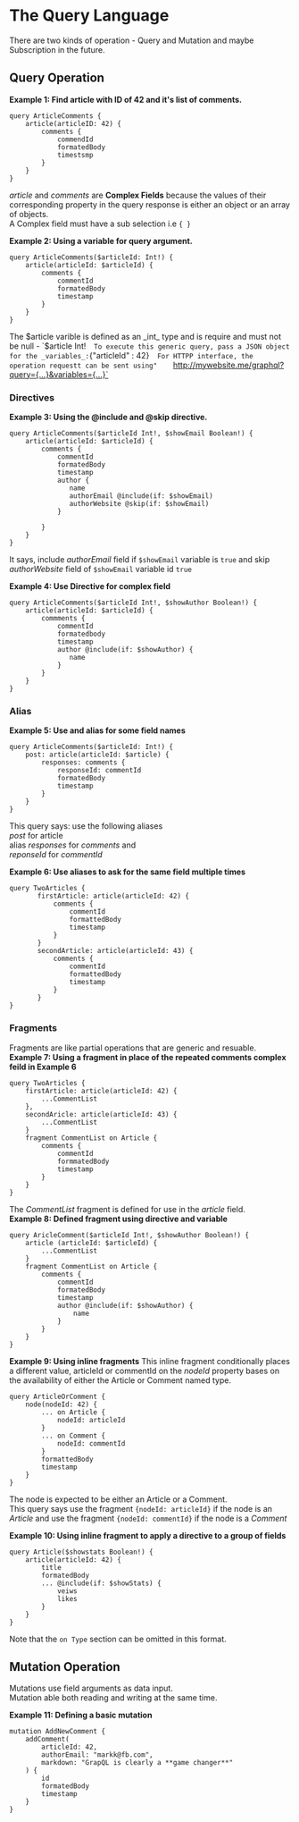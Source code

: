 # The Query Language
There are two kinds of operation - Query and Mutation and maybe Subscription in the future.  
## Query Operation
__Example 1: Find article with ID of 42 and it's list of comments.__    
```
query ArticleComments {
    article(articleID: 42) {
        comments {
            commendId
            formatedBody
            timestsmp
        }
    }
}
```
_article_ and _comments_ are __Complex Fields__ because the values of their corresponding property in the query response is either an object or an array of objects.    
A Complex field must have a sub selection i.e `{ }`  

__Example 2: Using a variable for query argument.__  
```
query ArticleComments($articleId: Int!) {
    article(articleId: $articleId) {
        comments {
            commentId
            formatedBody
            timestamp
        }
    }
}
```
The $article varible is defined as an _int_ type and is require and must not be null - `$article Int!`  
To execute this generic query, pass a JSON object for the _variables_: `{"articleId" : 42}`  
For HTTPP interface, the operation requestt can be sent using"    
`http://mywebsite.me/graphql?query={...}&variables={...}`  

### Directives
__Example 3: Using the @include and @skip directive.__
```
query ArticleComments($articleId Int!, $showEmail Boolean!) {
    article(articleId: $articleId) {
        comments {
            commentId
            formatedBody
            timestamp
            author {
               name
               authorEmail @include(if: $showEmail)
               authorWebsite @skip(if: $showEmail)
            }

        }
    }
}
```
It says, include _authorEmail_ field if `$showEmail` variable is `true` and skip _authorWebsite_ field of `$showEmail` variable id `true`  

__Example 4: Use Directive for complex field__  
```
query ArticleComments($articleId Int!, $showAuthor Boolean!) {
    article(articleId: $articleId) {
        commments {
            commentId
            formatedbody
            timestamp
            author @include(if: $showAuthor) {
               name
            }
        }
    }
}
```

### Alias
__Example 5: Use and alias for some field names__  
```
query ArticleComments($articleId: Int!) {
    post: article(articleId: $article) {
        responses: comments {
            responseId: commentId
            formatedBody
            timestamp
        }
    }
}
```
This query says: use the following  aliases  
 _post_ for article    
 alias _responses_ for _comments_ and  
 _reponseId_ for _commentId_  

 __Example 6: Use aliases to ask for the same field multiple times__
 ```
query TwoArticles {
        firstArticle: article(articleId: 42) {
            comments {
                commentId
                formattedBody
                timestamp
            }
        }
        secondArticle: article(articleId: 43) {
            comments {
                commentId
                formattedBody
                timestamp
            }
        }
}
```

### Fragments
Fragments are like partial operations that are generic and resuable.  
__Example 7: Using a fragment in place of the repeated comments complex feild in Example 6__
```
query TwoArticles {
    firstArticle: article(articleId: 42) {
        ...CommentList
    },
    secondAricle: article(articleId: 43) {
        ...CommentList
    }
    fragment CommentList on Article {
        comments {
            commentId
            formmatedBody
            timestamp
        }
    }
}
```
The _CommentList_ fragment is defined for use in the _article_ field.  
__Example 8: Defined fragment using directive and variable__
```
query AricleComment($articleId Int!, $showAuthor Boolean!) {
    article (articleId: $articleId) {
        ...CommentList
    }
    fragment CommentList on Article {
        comments {
            commentId
            formatedBody
            timestamp
            author @include(if: $showAuthor) {
                name
            }
        }
    }
}
```

__Example 9: Using inline fragments__
This inline fragment conditionally places a different value, articleId or commentId on the _nodeId_ property bases on the availability of either the Article or Comment named type.  
```
query ArticleOrComment {
    node(nodeId: 42) {
        ... on Article {
            nodeId: articleId
        }
        ... on Comment {
            nodeId: commentId
        }
        formattedBody
        timestamp
    }
}
```
The node is expected to be either an Article or a Comment.   
This query says use the fragment `{nodeId: articleId}` if the node is an _Article_ and use the fragment `{nodeId: commentId}` if the node is a _Comment_    

__Example 10: Using inline fragment to apply a directive to a group of fields__
```
query Article($showstats Boolean!) {
    article(articleId: 42) {
        title
        formatedBody
        ... @include(if: $showStats) {
            veiws
            likes
        }
    }
}
```
Note that the `on Type` section can be omitted in this format.  

## Mutation Operation
Mutations use field arguments as data input.  
Mutation able both reading and writing at the same time.  

__Example 11: Defining a basic mutation__   
```
mutation AddNewComment {
    addComment(
        articleId: 42,
        authorEmail: "markk@fb.com",
        markdown: "GrapQL is clearly a **game changer**"
    ) {
        id
        formatedBody
        timestamp
    }
}
```
